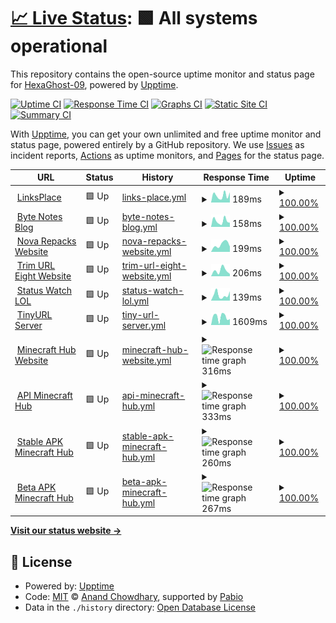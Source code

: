 # [📈 Live Status](https://hexaghost-09.github.io/Uptime-Status): <!--live status--> **🟩 All systems operational**

This repository contains the open-source uptime monitor and status page for [HexaGhost-09](https://hexaghost-09.github.io/Uptime-Status), powered by [Upptime](https://github.com/upptime/upptime).

[![Uptime CI](https://github.com/HexaGhost-09/Uptime-Status/workflows/Uptime%20CI/badge.svg)](https://github.com/HexaGhost-09/Uptime-Status/actions?query=workflow%3A%22Uptime+CI%22)
[![Response Time CI](https://github.com/HexaGhost-09/Uptime-Status/workflows/Response%20Time%20CI/badge.svg)](https://github.com/HexaGhost-09/Uptime-Status/actions?query=workflow%3A%22Response+Time+CI%22)
[![Graphs CI](https://github.com/HexaGhost-09/Uptime-Status/workflows/Graphs%20CI/badge.svg)](https://github.com/HexaGhost-09/Uptime-Status/actions?query=workflow%3A%22Graphs+CI%22)
[![Static Site CI](https://github.com/HexaGhost-09/Uptime-Status/workflows/Static%20Site%20CI/badge.svg)](https://github.com/HexaGhost-09/Uptime-Status/actions?query=workflow%3A%22Static+Site+CI%22)
[![Summary CI](https://github.com/HexaGhost-09/Uptime-Status/workflows/Summary%20CI/badge.svg)](https://github.com/HexaGhost-09/Uptime-Status/actions?query=workflow%3A%22Summary+CI%22)

With [Upptime](https://upptime.js.org), you can get your own unlimited and free uptime monitor and status page, powered entirely by a GitHub repository. We use [Issues](https://github.com/HexaGhost-09/Uptime-Status/issues) as incident reports, [Actions](https://github.com/HexaGhost-09/Uptime-Status/actions) as uptime monitors, and [Pages](https://hexaghost-09.github.io/Uptime-Status) for the status page.

<!--start: status pages-->
<!-- This summary is generated by Upptime (https://github.com/upptime/upptime) -->
<!-- Do not edit this manually, your changes will be overwritten -->
<!-- prettier-ignore -->
| URL | Status | History | Response Time | Uptime |
| --- | ------ | ------- | ------------- | ------ |
| <img alt="" src="https://icons.duckduckgo.com/ip3/linksplace.vercel.app.ico" height="13"> [LinksPlace](https://linksplace.vercel.app) | 🟩 Up | [links-place.yml](https://github.com/HexaGhost-09/Uptime-Status/commits/HEAD/history/links-place.yml) | <details><summary><img alt="Response time graph" src="./graphs/links-place/response-time-week.png" height="20"> 189ms</summary><br><a href="https://GhostCircuit-X0.github.io/Uptime-Status/history/links-place"><img alt="Response time 189" src="https://img.shields.io/endpoint?url=https%3A%2F%2Fraw.githubusercontent.com%2FHexaGhost-09%2FUptime-Status%2FHEAD%2Fapi%2Flinks-place%2Fresponse-time.json"></a><br><a href="https://GhostCircuit-X0.github.io/Uptime-Status/history/links-place"><img alt="24-hour response time 292" src="https://img.shields.io/endpoint?url=https%3A%2F%2Fraw.githubusercontent.com%2FHexaGhost-09%2FUptime-Status%2FHEAD%2Fapi%2Flinks-place%2Fresponse-time-day.json"></a><br><a href="https://GhostCircuit-X0.github.io/Uptime-Status/history/links-place"><img alt="7-day response time 189" src="https://img.shields.io/endpoint?url=https%3A%2F%2Fraw.githubusercontent.com%2FHexaGhost-09%2FUptime-Status%2FHEAD%2Fapi%2Flinks-place%2Fresponse-time-week.json"></a><br><a href="https://GhostCircuit-X0.github.io/Uptime-Status/history/links-place"><img alt="30-day response time 189" src="https://img.shields.io/endpoint?url=https%3A%2F%2Fraw.githubusercontent.com%2FHexaGhost-09%2FUptime-Status%2FHEAD%2Fapi%2Flinks-place%2Fresponse-time-month.json"></a><br><a href="https://GhostCircuit-X0.github.io/Uptime-Status/history/links-place"><img alt="1-year response time 189" src="https://img.shields.io/endpoint?url=https%3A%2F%2Fraw.githubusercontent.com%2FHexaGhost-09%2FUptime-Status%2FHEAD%2Fapi%2Flinks-place%2Fresponse-time-year.json"></a></details> | <details><summary><a href="https://GhostCircuit-X0.github.io/Uptime-Status/history/links-place">100.00%</a></summary><a href="https://GhostCircuit-X0.github.io/Uptime-Status/history/links-place"><img alt="All-time uptime 100.00%" src="https://img.shields.io/endpoint?url=https%3A%2F%2Fraw.githubusercontent.com%2FHexaGhost-09%2FUptime-Status%2FHEAD%2Fapi%2Flinks-place%2Fuptime.json"></a><br><a href="https://GhostCircuit-X0.github.io/Uptime-Status/history/links-place"><img alt="24-hour uptime 100.00%" src="https://img.shields.io/endpoint?url=https%3A%2F%2Fraw.githubusercontent.com%2FHexaGhost-09%2FUptime-Status%2FHEAD%2Fapi%2Flinks-place%2Fuptime-day.json"></a><br><a href="https://GhostCircuit-X0.github.io/Uptime-Status/history/links-place"><img alt="7-day uptime 100.00%" src="https://img.shields.io/endpoint?url=https%3A%2F%2Fraw.githubusercontent.com%2FHexaGhost-09%2FUptime-Status%2FHEAD%2Fapi%2Flinks-place%2Fuptime-week.json"></a><br><a href="https://GhostCircuit-X0.github.io/Uptime-Status/history/links-place"><img alt="30-day uptime 100.00%" src="https://img.shields.io/endpoint?url=https%3A%2F%2Fraw.githubusercontent.com%2FHexaGhost-09%2FUptime-Status%2FHEAD%2Fapi%2Flinks-place%2Fuptime-month.json"></a><br><a href="https://GhostCircuit-X0.github.io/Uptime-Status/history/links-place"><img alt="1-year uptime 100.00%" src="https://img.shields.io/endpoint?url=https%3A%2F%2Fraw.githubusercontent.com%2FHexaGhost-09%2FUptime-Status%2FHEAD%2Fapi%2Flinks-place%2Fuptime-year.json"></a></details>
| <img alt="" src="https://icons.duckduckgo.com/ip3/byte-notes-blog.vercel.app.ico" height="13"> [Byte Notes Blog](https://byte-notes-blog.vercel.app) | 🟩 Up | [byte-notes-blog.yml](https://github.com/HexaGhost-09/Uptime-Status/commits/HEAD/history/byte-notes-blog.yml) | <details><summary><img alt="Response time graph" src="./graphs/byte-notes-blog/response-time-week.png" height="20"> 158ms</summary><br><a href="https://GhostCircuit-X0.github.io/Uptime-Status/history/byte-notes-blog"><img alt="Response time 158" src="https://img.shields.io/endpoint?url=https%3A%2F%2Fraw.githubusercontent.com%2FHexaGhost-09%2FUptime-Status%2FHEAD%2Fapi%2Fbyte-notes-blog%2Fresponse-time.json"></a><br><a href="https://GhostCircuit-X0.github.io/Uptime-Status/history/byte-notes-blog"><img alt="24-hour response time 166" src="https://img.shields.io/endpoint?url=https%3A%2F%2Fraw.githubusercontent.com%2FHexaGhost-09%2FUptime-Status%2FHEAD%2Fapi%2Fbyte-notes-blog%2Fresponse-time-day.json"></a><br><a href="https://GhostCircuit-X0.github.io/Uptime-Status/history/byte-notes-blog"><img alt="7-day response time 158" src="https://img.shields.io/endpoint?url=https%3A%2F%2Fraw.githubusercontent.com%2FHexaGhost-09%2FUptime-Status%2FHEAD%2Fapi%2Fbyte-notes-blog%2Fresponse-time-week.json"></a><br><a href="https://GhostCircuit-X0.github.io/Uptime-Status/history/byte-notes-blog"><img alt="30-day response time 158" src="https://img.shields.io/endpoint?url=https%3A%2F%2Fraw.githubusercontent.com%2FHexaGhost-09%2FUptime-Status%2FHEAD%2Fapi%2Fbyte-notes-blog%2Fresponse-time-month.json"></a><br><a href="https://GhostCircuit-X0.github.io/Uptime-Status/history/byte-notes-blog"><img alt="1-year response time 158" src="https://img.shields.io/endpoint?url=https%3A%2F%2Fraw.githubusercontent.com%2FHexaGhost-09%2FUptime-Status%2FHEAD%2Fapi%2Fbyte-notes-blog%2Fresponse-time-year.json"></a></details> | <details><summary><a href="https://GhostCircuit-X0.github.io/Uptime-Status/history/byte-notes-blog">100.00%</a></summary><a href="https://GhostCircuit-X0.github.io/Uptime-Status/history/byte-notes-blog"><img alt="All-time uptime 100.00%" src="https://img.shields.io/endpoint?url=https%3A%2F%2Fraw.githubusercontent.com%2FHexaGhost-09%2FUptime-Status%2FHEAD%2Fapi%2Fbyte-notes-blog%2Fuptime.json"></a><br><a href="https://GhostCircuit-X0.github.io/Uptime-Status/history/byte-notes-blog"><img alt="24-hour uptime 100.00%" src="https://img.shields.io/endpoint?url=https%3A%2F%2Fraw.githubusercontent.com%2FHexaGhost-09%2FUptime-Status%2FHEAD%2Fapi%2Fbyte-notes-blog%2Fuptime-day.json"></a><br><a href="https://GhostCircuit-X0.github.io/Uptime-Status/history/byte-notes-blog"><img alt="7-day uptime 100.00%" src="https://img.shields.io/endpoint?url=https%3A%2F%2Fraw.githubusercontent.com%2FHexaGhost-09%2FUptime-Status%2FHEAD%2Fapi%2Fbyte-notes-blog%2Fuptime-week.json"></a><br><a href="https://GhostCircuit-X0.github.io/Uptime-Status/history/byte-notes-blog"><img alt="30-day uptime 100.00%" src="https://img.shields.io/endpoint?url=https%3A%2F%2Fraw.githubusercontent.com%2FHexaGhost-09%2FUptime-Status%2FHEAD%2Fapi%2Fbyte-notes-blog%2Fuptime-month.json"></a><br><a href="https://GhostCircuit-X0.github.io/Uptime-Status/history/byte-notes-blog"><img alt="1-year uptime 100.00%" src="https://img.shields.io/endpoint?url=https%3A%2F%2Fraw.githubusercontent.com%2FHexaGhost-09%2FUptime-Status%2FHEAD%2Fapi%2Fbyte-notes-blog%2Fuptime-year.json"></a></details>
| <img alt="" src="https://icons.duckduckgo.com/ip3/nova-repacks.vercel.app.ico" height="13"> [Nova Repacks Website](https://nova-repacks.vercel.app) | 🟩 Up | [nova-repacks-website.yml](https://github.com/HexaGhost-09/Uptime-Status/commits/HEAD/history/nova-repacks-website.yml) | <details><summary><img alt="Response time graph" src="./graphs/nova-repacks-website/response-time-week.png" height="20"> 199ms</summary><br><a href="https://GhostCircuit-X0.github.io/Uptime-Status/history/nova-repacks-website"><img alt="Response time 199" src="https://img.shields.io/endpoint?url=https%3A%2F%2Fraw.githubusercontent.com%2FHexaGhost-09%2FUptime-Status%2FHEAD%2Fapi%2Fnova-repacks-website%2Fresponse-time.json"></a><br><a href="https://GhostCircuit-X0.github.io/Uptime-Status/history/nova-repacks-website"><img alt="24-hour response time 219" src="https://img.shields.io/endpoint?url=https%3A%2F%2Fraw.githubusercontent.com%2FHexaGhost-09%2FUptime-Status%2FHEAD%2Fapi%2Fnova-repacks-website%2Fresponse-time-day.json"></a><br><a href="https://GhostCircuit-X0.github.io/Uptime-Status/history/nova-repacks-website"><img alt="7-day response time 199" src="https://img.shields.io/endpoint?url=https%3A%2F%2Fraw.githubusercontent.com%2FHexaGhost-09%2FUptime-Status%2FHEAD%2Fapi%2Fnova-repacks-website%2Fresponse-time-week.json"></a><br><a href="https://GhostCircuit-X0.github.io/Uptime-Status/history/nova-repacks-website"><img alt="30-day response time 199" src="https://img.shields.io/endpoint?url=https%3A%2F%2Fraw.githubusercontent.com%2FHexaGhost-09%2FUptime-Status%2FHEAD%2Fapi%2Fnova-repacks-website%2Fresponse-time-month.json"></a><br><a href="https://GhostCircuit-X0.github.io/Uptime-Status/history/nova-repacks-website"><img alt="1-year response time 199" src="https://img.shields.io/endpoint?url=https%3A%2F%2Fraw.githubusercontent.com%2FHexaGhost-09%2FUptime-Status%2FHEAD%2Fapi%2Fnova-repacks-website%2Fresponse-time-year.json"></a></details> | <details><summary><a href="https://GhostCircuit-X0.github.io/Uptime-Status/history/nova-repacks-website">100.00%</a></summary><a href="https://GhostCircuit-X0.github.io/Uptime-Status/history/nova-repacks-website"><img alt="All-time uptime 100.00%" src="https://img.shields.io/endpoint?url=https%3A%2F%2Fraw.githubusercontent.com%2FHexaGhost-09%2FUptime-Status%2FHEAD%2Fapi%2Fnova-repacks-website%2Fuptime.json"></a><br><a href="https://GhostCircuit-X0.github.io/Uptime-Status/history/nova-repacks-website"><img alt="24-hour uptime 100.00%" src="https://img.shields.io/endpoint?url=https%3A%2F%2Fraw.githubusercontent.com%2FHexaGhost-09%2FUptime-Status%2FHEAD%2Fapi%2Fnova-repacks-website%2Fuptime-day.json"></a><br><a href="https://GhostCircuit-X0.github.io/Uptime-Status/history/nova-repacks-website"><img alt="7-day uptime 100.00%" src="https://img.shields.io/endpoint?url=https%3A%2F%2Fraw.githubusercontent.com%2FHexaGhost-09%2FUptime-Status%2FHEAD%2Fapi%2Fnova-repacks-website%2Fuptime-week.json"></a><br><a href="https://GhostCircuit-X0.github.io/Uptime-Status/history/nova-repacks-website"><img alt="30-day uptime 100.00%" src="https://img.shields.io/endpoint?url=https%3A%2F%2Fraw.githubusercontent.com%2FHexaGhost-09%2FUptime-Status%2FHEAD%2Fapi%2Fnova-repacks-website%2Fuptime-month.json"></a><br><a href="https://GhostCircuit-X0.github.io/Uptime-Status/history/nova-repacks-website"><img alt="1-year uptime 100.00%" src="https://img.shields.io/endpoint?url=https%3A%2F%2Fraw.githubusercontent.com%2FHexaGhost-09%2FUptime-Status%2FHEAD%2Fapi%2Fnova-repacks-website%2Fuptime-year.json"></a></details>
| <img alt="" src="https://icons.duckduckgo.com/ip3/trim-url-eight.vercel.app.ico" height="13"> [Trim URL Eight Website](https://trim-url-eight.vercel.app) | 🟩 Up | [trim-url-eight-website.yml](https://github.com/HexaGhost-09/Uptime-Status/commits/HEAD/history/trim-url-eight-website.yml) | <details><summary><img alt="Response time graph" src="./graphs/trim-url-eight-website/response-time-week.png" height="20"> 206ms</summary><br><a href="https://GhostCircuit-X0.github.io/Uptime-Status/history/trim-url-eight-website"><img alt="Response time 206" src="https://img.shields.io/endpoint?url=https%3A%2F%2Fraw.githubusercontent.com%2FHexaGhost-09%2FUptime-Status%2FHEAD%2Fapi%2Ftrim-url-eight-website%2Fresponse-time.json"></a><br><a href="https://GhostCircuit-X0.github.io/Uptime-Status/history/trim-url-eight-website"><img alt="24-hour response time 290" src="https://img.shields.io/endpoint?url=https%3A%2F%2Fraw.githubusercontent.com%2FHexaGhost-09%2FUptime-Status%2FHEAD%2Fapi%2Ftrim-url-eight-website%2Fresponse-time-day.json"></a><br><a href="https://GhostCircuit-X0.github.io/Uptime-Status/history/trim-url-eight-website"><img alt="7-day response time 206" src="https://img.shields.io/endpoint?url=https%3A%2F%2Fraw.githubusercontent.com%2FHexaGhost-09%2FUptime-Status%2FHEAD%2Fapi%2Ftrim-url-eight-website%2Fresponse-time-week.json"></a><br><a href="https://GhostCircuit-X0.github.io/Uptime-Status/history/trim-url-eight-website"><img alt="30-day response time 206" src="https://img.shields.io/endpoint?url=https%3A%2F%2Fraw.githubusercontent.com%2FHexaGhost-09%2FUptime-Status%2FHEAD%2Fapi%2Ftrim-url-eight-website%2Fresponse-time-month.json"></a><br><a href="https://GhostCircuit-X0.github.io/Uptime-Status/history/trim-url-eight-website"><img alt="1-year response time 206" src="https://img.shields.io/endpoint?url=https%3A%2F%2Fraw.githubusercontent.com%2FHexaGhost-09%2FUptime-Status%2FHEAD%2Fapi%2Ftrim-url-eight-website%2Fresponse-time-year.json"></a></details> | <details><summary><a href="https://GhostCircuit-X0.github.io/Uptime-Status/history/trim-url-eight-website">100.00%</a></summary><a href="https://GhostCircuit-X0.github.io/Uptime-Status/history/trim-url-eight-website"><img alt="All-time uptime 100.00%" src="https://img.shields.io/endpoint?url=https%3A%2F%2Fraw.githubusercontent.com%2FHexaGhost-09%2FUptime-Status%2FHEAD%2Fapi%2Ftrim-url-eight-website%2Fuptime.json"></a><br><a href="https://GhostCircuit-X0.github.io/Uptime-Status/history/trim-url-eight-website"><img alt="24-hour uptime 100.00%" src="https://img.shields.io/endpoint?url=https%3A%2F%2Fraw.githubusercontent.com%2FHexaGhost-09%2FUptime-Status%2FHEAD%2Fapi%2Ftrim-url-eight-website%2Fuptime-day.json"></a><br><a href="https://GhostCircuit-X0.github.io/Uptime-Status/history/trim-url-eight-website"><img alt="7-day uptime 100.00%" src="https://img.shields.io/endpoint?url=https%3A%2F%2Fraw.githubusercontent.com%2FHexaGhost-09%2FUptime-Status%2FHEAD%2Fapi%2Ftrim-url-eight-website%2Fuptime-week.json"></a><br><a href="https://GhostCircuit-X0.github.io/Uptime-Status/history/trim-url-eight-website"><img alt="30-day uptime 100.00%" src="https://img.shields.io/endpoint?url=https%3A%2F%2Fraw.githubusercontent.com%2FHexaGhost-09%2FUptime-Status%2FHEAD%2Fapi%2Ftrim-url-eight-website%2Fuptime-month.json"></a><br><a href="https://GhostCircuit-X0.github.io/Uptime-Status/history/trim-url-eight-website"><img alt="1-year uptime 100.00%" src="https://img.shields.io/endpoint?url=https%3A%2F%2Fraw.githubusercontent.com%2FHexaGhost-09%2FUptime-Status%2FHEAD%2Fapi%2Ftrim-url-eight-website%2Fuptime-year.json"></a></details>
| <img alt="" src="https://icons.duckduckgo.com/ip3/status-watch-lol.vercel.app.ico" height="13"> [Status Watch LOL](https://status-watch-lol.vercel.app) | 🟩 Up | [status-watch-lol.yml](https://github.com/HexaGhost-09/Uptime-Status/commits/HEAD/history/status-watch-lol.yml) | <details><summary><img alt="Response time graph" src="./graphs/status-watch-lol/response-time-week.png" height="20"> 139ms</summary><br><a href="https://GhostCircuit-X0.github.io/Uptime-Status/history/status-watch-lol"><img alt="Response time 139" src="https://img.shields.io/endpoint?url=https%3A%2F%2Fraw.githubusercontent.com%2FHexaGhost-09%2FUptime-Status%2FHEAD%2Fapi%2Fstatus-watch-lol%2Fresponse-time.json"></a><br><a href="https://GhostCircuit-X0.github.io/Uptime-Status/history/status-watch-lol"><img alt="24-hour response time 151" src="https://img.shields.io/endpoint?url=https%3A%2F%2Fraw.githubusercontent.com%2FHexaGhost-09%2FUptime-Status%2FHEAD%2Fapi%2Fstatus-watch-lol%2Fresponse-time-day.json"></a><br><a href="https://GhostCircuit-X0.github.io/Uptime-Status/history/status-watch-lol"><img alt="7-day response time 139" src="https://img.shields.io/endpoint?url=https%3A%2F%2Fraw.githubusercontent.com%2FHexaGhost-09%2FUptime-Status%2FHEAD%2Fapi%2Fstatus-watch-lol%2Fresponse-time-week.json"></a><br><a href="https://GhostCircuit-X0.github.io/Uptime-Status/history/status-watch-lol"><img alt="30-day response time 139" src="https://img.shields.io/endpoint?url=https%3A%2F%2Fraw.githubusercontent.com%2FHexaGhost-09%2FUptime-Status%2FHEAD%2Fapi%2Fstatus-watch-lol%2Fresponse-time-month.json"></a><br><a href="https://GhostCircuit-X0.github.io/Uptime-Status/history/status-watch-lol"><img alt="1-year response time 139" src="https://img.shields.io/endpoint?url=https%3A%2F%2Fraw.githubusercontent.com%2FHexaGhost-09%2FUptime-Status%2FHEAD%2Fapi%2Fstatus-watch-lol%2Fresponse-time-year.json"></a></details> | <details><summary><a href="https://GhostCircuit-X0.github.io/Uptime-Status/history/status-watch-lol">100.00%</a></summary><a href="https://GhostCircuit-X0.github.io/Uptime-Status/history/status-watch-lol"><img alt="All-time uptime 100.00%" src="https://img.shields.io/endpoint?url=https%3A%2F%2Fraw.githubusercontent.com%2FHexaGhost-09%2FUptime-Status%2FHEAD%2Fapi%2Fstatus-watch-lol%2Fuptime.json"></a><br><a href="https://GhostCircuit-X0.github.io/Uptime-Status/history/status-watch-lol"><img alt="24-hour uptime 100.00%" src="https://img.shields.io/endpoint?url=https%3A%2F%2Fraw.githubusercontent.com%2FHexaGhost-09%2FUptime-Status%2FHEAD%2Fapi%2Fstatus-watch-lol%2Fuptime-day.json"></a><br><a href="https://GhostCircuit-X0.github.io/Uptime-Status/history/status-watch-lol"><img alt="7-day uptime 100.00%" src="https://img.shields.io/endpoint?url=https%3A%2F%2Fraw.githubusercontent.com%2FHexaGhost-09%2FUptime-Status%2FHEAD%2Fapi%2Fstatus-watch-lol%2Fuptime-week.json"></a><br><a href="https://GhostCircuit-X0.github.io/Uptime-Status/history/status-watch-lol"><img alt="30-day uptime 100.00%" src="https://img.shields.io/endpoint?url=https%3A%2F%2Fraw.githubusercontent.com%2FHexaGhost-09%2FUptime-Status%2FHEAD%2Fapi%2Fstatus-watch-lol%2Fuptime-month.json"></a><br><a href="https://GhostCircuit-X0.github.io/Uptime-Status/history/status-watch-lol"><img alt="1-year uptime 100.00%" src="https://img.shields.io/endpoint?url=https%3A%2F%2Fraw.githubusercontent.com%2FHexaGhost-09%2FUptime-Status%2FHEAD%2Fapi%2Fstatus-watch-lol%2Fuptime-year.json"></a></details>
| <img alt="" src="https://icons.duckduckgo.com/ip3/tinyurl-server.deno.dev.ico" height="13"> [TinyURL Server](https://tinyurl-server.deno.dev) | 🟩 Up | [tiny-url-server.yml](https://github.com/HexaGhost-09/Uptime-Status/commits/HEAD/history/tiny-url-server.yml) | <details><summary><img alt="Response time graph" src="./graphs/tiny-url-server/response-time-week.png" height="20"> 1609ms</summary><br><a href="https://GhostCircuit-X0.github.io/Uptime-Status/history/tiny-url-server"><img alt="Response time 1609" src="https://img.shields.io/endpoint?url=https%3A%2F%2Fraw.githubusercontent.com%2FHexaGhost-09%2FUptime-Status%2FHEAD%2Fapi%2Ftiny-url-server%2Fresponse-time.json"></a><br><a href="https://GhostCircuit-X0.github.io/Uptime-Status/history/tiny-url-server"><img alt="24-hour response time 2695" src="https://img.shields.io/endpoint?url=https%3A%2F%2Fraw.githubusercontent.com%2FHexaGhost-09%2FUptime-Status%2FHEAD%2Fapi%2Ftiny-url-server%2Fresponse-time-day.json"></a><br><a href="https://GhostCircuit-X0.github.io/Uptime-Status/history/tiny-url-server"><img alt="7-day response time 1609" src="https://img.shields.io/endpoint?url=https%3A%2F%2Fraw.githubusercontent.com%2FHexaGhost-09%2FUptime-Status%2FHEAD%2Fapi%2Ftiny-url-server%2Fresponse-time-week.json"></a><br><a href="https://GhostCircuit-X0.github.io/Uptime-Status/history/tiny-url-server"><img alt="30-day response time 1609" src="https://img.shields.io/endpoint?url=https%3A%2F%2Fraw.githubusercontent.com%2FHexaGhost-09%2FUptime-Status%2FHEAD%2Fapi%2Ftiny-url-server%2Fresponse-time-month.json"></a><br><a href="https://GhostCircuit-X0.github.io/Uptime-Status/history/tiny-url-server"><img alt="1-year response time 1609" src="https://img.shields.io/endpoint?url=https%3A%2F%2Fraw.githubusercontent.com%2FHexaGhost-09%2FUptime-Status%2FHEAD%2Fapi%2Ftiny-url-server%2Fresponse-time-year.json"></a></details> | <details><summary><a href="https://GhostCircuit-X0.github.io/Uptime-Status/history/tiny-url-server">100.00%</a></summary><a href="https://GhostCircuit-X0.github.io/Uptime-Status/history/tiny-url-server"><img alt="All-time uptime 100.00%" src="https://img.shields.io/endpoint?url=https%3A%2F%2Fraw.githubusercontent.com%2FHexaGhost-09%2FUptime-Status%2FHEAD%2Fapi%2Ftiny-url-server%2Fuptime.json"></a><br><a href="https://GhostCircuit-X0.github.io/Uptime-Status/history/tiny-url-server"><img alt="24-hour uptime 100.00%" src="https://img.shields.io/endpoint?url=https%3A%2F%2Fraw.githubusercontent.com%2FHexaGhost-09%2FUptime-Status%2FHEAD%2Fapi%2Ftiny-url-server%2Fuptime-day.json"></a><br><a href="https://GhostCircuit-X0.github.io/Uptime-Status/history/tiny-url-server"><img alt="7-day uptime 100.00%" src="https://img.shields.io/endpoint?url=https%3A%2F%2Fraw.githubusercontent.com%2FHexaGhost-09%2FUptime-Status%2FHEAD%2Fapi%2Ftiny-url-server%2Fuptime-week.json"></a><br><a href="https://GhostCircuit-X0.github.io/Uptime-Status/history/tiny-url-server"><img alt="30-day uptime 100.00%" src="https://img.shields.io/endpoint?url=https%3A%2F%2Fraw.githubusercontent.com%2FHexaGhost-09%2FUptime-Status%2FHEAD%2Fapi%2Ftiny-url-server%2Fuptime-month.json"></a><br><a href="https://GhostCircuit-X0.github.io/Uptime-Status/history/tiny-url-server"><img alt="1-year uptime 100.00%" src="https://img.shields.io/endpoint?url=https%3A%2F%2Fraw.githubusercontent.com%2FHexaGhost-09%2FUptime-Status%2FHEAD%2Fapi%2Ftiny-url-server%2Fuptime-year.json"></a></details>
| <img alt="" src="https://icons.duckduckgo.com/ip3/minecraft-hub-website.deno.dev.ico" height="13"> [Minecraft Hub Website](https://minecraft-hub-website.deno.dev) | 🟩 Up | [minecraft-hub-website.yml](https://github.com/HexaGhost-09/Uptime-Status/commits/HEAD/history/minecraft-hub-website.yml) | <details><summary><img alt="Response time graph" src="./graphs/minecraft-hub-website/response-time-week.png" height="20"> 316ms</summary><br><a href="https://GhostCircuit-X0.github.io/Uptime-Status/history/minecraft-hub-website"><img alt="Response time 316" src="https://img.shields.io/endpoint?url=https%3A%2F%2Fraw.githubusercontent.com%2FHexaGhost-09%2FUptime-Status%2FHEAD%2Fapi%2Fminecraft-hub-website%2Fresponse-time.json"></a><br><a href="https://GhostCircuit-X0.github.io/Uptime-Status/history/minecraft-hub-website"><img alt="24-hour response time 316" src="https://img.shields.io/endpoint?url=https%3A%2F%2Fraw.githubusercontent.com%2FHexaGhost-09%2FUptime-Status%2FHEAD%2Fapi%2Fminecraft-hub-website%2Fresponse-time-day.json"></a><br><a href="https://GhostCircuit-X0.github.io/Uptime-Status/history/minecraft-hub-website"><img alt="7-day response time 316" src="https://img.shields.io/endpoint?url=https%3A%2F%2Fraw.githubusercontent.com%2FHexaGhost-09%2FUptime-Status%2FHEAD%2Fapi%2Fminecraft-hub-website%2Fresponse-time-week.json"></a><br><a href="https://GhostCircuit-X0.github.io/Uptime-Status/history/minecraft-hub-website"><img alt="30-day response time 316" src="https://img.shields.io/endpoint?url=https%3A%2F%2Fraw.githubusercontent.com%2FHexaGhost-09%2FUptime-Status%2FHEAD%2Fapi%2Fminecraft-hub-website%2Fresponse-time-month.json"></a><br><a href="https://GhostCircuit-X0.github.io/Uptime-Status/history/minecraft-hub-website"><img alt="1-year response time 316" src="https://img.shields.io/endpoint?url=https%3A%2F%2Fraw.githubusercontent.com%2FHexaGhost-09%2FUptime-Status%2FHEAD%2Fapi%2Fminecraft-hub-website%2Fresponse-time-year.json"></a></details> | <details><summary><a href="https://GhostCircuit-X0.github.io/Uptime-Status/history/minecraft-hub-website">100.00%</a></summary><a href="https://GhostCircuit-X0.github.io/Uptime-Status/history/minecraft-hub-website"><img alt="All-time uptime 100.00%" src="https://img.shields.io/endpoint?url=https%3A%2F%2Fraw.githubusercontent.com%2FHexaGhost-09%2FUptime-Status%2FHEAD%2Fapi%2Fminecraft-hub-website%2Fuptime.json"></a><br><a href="https://GhostCircuit-X0.github.io/Uptime-Status/history/minecraft-hub-website"><img alt="24-hour uptime 100.00%" src="https://img.shields.io/endpoint?url=https%3A%2F%2Fraw.githubusercontent.com%2FHexaGhost-09%2FUptime-Status%2FHEAD%2Fapi%2Fminecraft-hub-website%2Fuptime-day.json"></a><br><a href="https://GhostCircuit-X0.github.io/Uptime-Status/history/minecraft-hub-website"><img alt="7-day uptime 100.00%" src="https://img.shields.io/endpoint?url=https%3A%2F%2Fraw.githubusercontent.com%2FHexaGhost-09%2FUptime-Status%2FHEAD%2Fapi%2Fminecraft-hub-website%2Fuptime-week.json"></a><br><a href="https://GhostCircuit-X0.github.io/Uptime-Status/history/minecraft-hub-website"><img alt="30-day uptime 100.00%" src="https://img.shields.io/endpoint?url=https%3A%2F%2Fraw.githubusercontent.com%2FHexaGhost-09%2FUptime-Status%2FHEAD%2Fapi%2Fminecraft-hub-website%2Fuptime-month.json"></a><br><a href="https://GhostCircuit-X0.github.io/Uptime-Status/history/minecraft-hub-website"><img alt="1-year uptime 100.00%" src="https://img.shields.io/endpoint?url=https%3A%2F%2Fraw.githubusercontent.com%2FHexaGhost-09%2FUptime-Status%2FHEAD%2Fapi%2Fminecraft-hub-website%2Fuptime-year.json"></a></details>
| <img alt="" src="https://icons.duckduckgo.com/ip3/api-minecraft-hub.deno.dev.ico" height="13"> [API Minecraft Hub](https://api-minecraft-hub.deno.dev) | 🟩 Up | [api-minecraft-hub.yml](https://github.com/HexaGhost-09/Uptime-Status/commits/HEAD/history/api-minecraft-hub.yml) | <details><summary><img alt="Response time graph" src="./graphs/api-minecraft-hub/response-time-week.png" height="20"> 333ms</summary><br><a href="https://GhostCircuit-X0.github.io/Uptime-Status/history/api-minecraft-hub"><img alt="Response time 333" src="https://img.shields.io/endpoint?url=https%3A%2F%2Fraw.githubusercontent.com%2FHexaGhost-09%2FUptime-Status%2FHEAD%2Fapi%2Fapi-minecraft-hub%2Fresponse-time.json"></a><br><a href="https://GhostCircuit-X0.github.io/Uptime-Status/history/api-minecraft-hub"><img alt="24-hour response time 333" src="https://img.shields.io/endpoint?url=https%3A%2F%2Fraw.githubusercontent.com%2FHexaGhost-09%2FUptime-Status%2FHEAD%2Fapi%2Fapi-minecraft-hub%2Fresponse-time-day.json"></a><br><a href="https://GhostCircuit-X0.github.io/Uptime-Status/history/api-minecraft-hub"><img alt="7-day response time 333" src="https://img.shields.io/endpoint?url=https%3A%2F%2Fraw.githubusercontent.com%2FHexaGhost-09%2FUptime-Status%2FHEAD%2Fapi%2Fapi-minecraft-hub%2Fresponse-time-week.json"></a><br><a href="https://GhostCircuit-X0.github.io/Uptime-Status/history/api-minecraft-hub"><img alt="30-day response time 333" src="https://img.shields.io/endpoint?url=https%3A%2F%2Fraw.githubusercontent.com%2FHexaGhost-09%2FUptime-Status%2FHEAD%2Fapi%2Fapi-minecraft-hub%2Fresponse-time-month.json"></a><br><a href="https://GhostCircuit-X0.github.io/Uptime-Status/history/api-minecraft-hub"><img alt="1-year response time 333" src="https://img.shields.io/endpoint?url=https%3A%2F%2Fraw.githubusercontent.com%2FHexaGhost-09%2FUptime-Status%2FHEAD%2Fapi%2Fapi-minecraft-hub%2Fresponse-time-year.json"></a></details> | <details><summary><a href="https://GhostCircuit-X0.github.io/Uptime-Status/history/api-minecraft-hub">100.00%</a></summary><a href="https://GhostCircuit-X0.github.io/Uptime-Status/history/api-minecraft-hub"><img alt="All-time uptime 100.00%" src="https://img.shields.io/endpoint?url=https%3A%2F%2Fraw.githubusercontent.com%2FHexaGhost-09%2FUptime-Status%2FHEAD%2Fapi%2Fapi-minecraft-hub%2Fuptime.json"></a><br><a href="https://GhostCircuit-X0.github.io/Uptime-Status/history/api-minecraft-hub"><img alt="24-hour uptime 100.00%" src="https://img.shields.io/endpoint?url=https%3A%2F%2Fraw.githubusercontent.com%2FHexaGhost-09%2FUptime-Status%2FHEAD%2Fapi%2Fapi-minecraft-hub%2Fuptime-day.json"></a><br><a href="https://GhostCircuit-X0.github.io/Uptime-Status/history/api-minecraft-hub"><img alt="7-day uptime 100.00%" src="https://img.shields.io/endpoint?url=https%3A%2F%2Fraw.githubusercontent.com%2FHexaGhost-09%2FUptime-Status%2FHEAD%2Fapi%2Fapi-minecraft-hub%2Fuptime-week.json"></a><br><a href="https://GhostCircuit-X0.github.io/Uptime-Status/history/api-minecraft-hub"><img alt="30-day uptime 100.00%" src="https://img.shields.io/endpoint?url=https%3A%2F%2Fraw.githubusercontent.com%2FHexaGhost-09%2FUptime-Status%2FHEAD%2Fapi%2Fapi-minecraft-hub%2Fuptime-month.json"></a><br><a href="https://GhostCircuit-X0.github.io/Uptime-Status/history/api-minecraft-hub"><img alt="1-year uptime 100.00%" src="https://img.shields.io/endpoint?url=https%3A%2F%2Fraw.githubusercontent.com%2FHexaGhost-09%2FUptime-Status%2FHEAD%2Fapi%2Fapi-minecraft-hub%2Fuptime-year.json"></a></details>
| <img alt="" src="https://icons.duckduckgo.com/ip3/stable-apk-minecraft-hub.deno.dev.ico" height="13"> [Stable APK Minecraft Hub](https://stable-apk-minecraft-hub.deno.dev) | 🟩 Up | [stable-apk-minecraft-hub.yml](https://github.com/HexaGhost-09/Uptime-Status/commits/HEAD/history/stable-apk-minecraft-hub.yml) | <details><summary><img alt="Response time graph" src="./graphs/stable-apk-minecraft-hub/response-time-week.png" height="20"> 260ms</summary><br><a href="https://GhostCircuit-X0.github.io/Uptime-Status/history/stable-apk-minecraft-hub"><img alt="Response time 260" src="https://img.shields.io/endpoint?url=https%3A%2F%2Fraw.githubusercontent.com%2FHexaGhost-09%2FUptime-Status%2FHEAD%2Fapi%2Fstable-apk-minecraft-hub%2Fresponse-time.json"></a><br><a href="https://GhostCircuit-X0.github.io/Uptime-Status/history/stable-apk-minecraft-hub"><img alt="24-hour response time 260" src="https://img.shields.io/endpoint?url=https%3A%2F%2Fraw.githubusercontent.com%2FHexaGhost-09%2FUptime-Status%2FHEAD%2Fapi%2Fstable-apk-minecraft-hub%2Fresponse-time-day.json"></a><br><a href="https://GhostCircuit-X0.github.io/Uptime-Status/history/stable-apk-minecraft-hub"><img alt="7-day response time 260" src="https://img.shields.io/endpoint?url=https%3A%2F%2Fraw.githubusercontent.com%2FHexaGhost-09%2FUptime-Status%2FHEAD%2Fapi%2Fstable-apk-minecraft-hub%2Fresponse-time-week.json"></a><br><a href="https://GhostCircuit-X0.github.io/Uptime-Status/history/stable-apk-minecraft-hub"><img alt="30-day response time 260" src="https://img.shields.io/endpoint?url=https%3A%2F%2Fraw.githubusercontent.com%2FHexaGhost-09%2FUptime-Status%2FHEAD%2Fapi%2Fstable-apk-minecraft-hub%2Fresponse-time-month.json"></a><br><a href="https://GhostCircuit-X0.github.io/Uptime-Status/history/stable-apk-minecraft-hub"><img alt="1-year response time 260" src="https://img.shields.io/endpoint?url=https%3A%2F%2Fraw.githubusercontent.com%2FHexaGhost-09%2FUptime-Status%2FHEAD%2Fapi%2Fstable-apk-minecraft-hub%2Fresponse-time-year.json"></a></details> | <details><summary><a href="https://GhostCircuit-X0.github.io/Uptime-Status/history/stable-apk-minecraft-hub">100.00%</a></summary><a href="https://GhostCircuit-X0.github.io/Uptime-Status/history/stable-apk-minecraft-hub"><img alt="All-time uptime 100.00%" src="https://img.shields.io/endpoint?url=https%3A%2F%2Fraw.githubusercontent.com%2FHexaGhost-09%2FUptime-Status%2FHEAD%2Fapi%2Fstable-apk-minecraft-hub%2Fuptime.json"></a><br><a href="https://GhostCircuit-X0.github.io/Uptime-Status/history/stable-apk-minecraft-hub"><img alt="24-hour uptime 100.00%" src="https://img.shields.io/endpoint?url=https%3A%2F%2Fraw.githubusercontent.com%2FHexaGhost-09%2FUptime-Status%2FHEAD%2Fapi%2Fstable-apk-minecraft-hub%2Fuptime-day.json"></a><br><a href="https://GhostCircuit-X0.github.io/Uptime-Status/history/stable-apk-minecraft-hub"><img alt="7-day uptime 100.00%" src="https://img.shields.io/endpoint?url=https%3A%2F%2Fraw.githubusercontent.com%2FHexaGhost-09%2FUptime-Status%2FHEAD%2Fapi%2Fstable-apk-minecraft-hub%2Fuptime-week.json"></a><br><a href="https://GhostCircuit-X0.github.io/Uptime-Status/history/stable-apk-minecraft-hub"><img alt="30-day uptime 100.00%" src="https://img.shields.io/endpoint?url=https%3A%2F%2Fraw.githubusercontent.com%2FHexaGhost-09%2FUptime-Status%2FHEAD%2Fapi%2Fstable-apk-minecraft-hub%2Fuptime-month.json"></a><br><a href="https://GhostCircuit-X0.github.io/Uptime-Status/history/stable-apk-minecraft-hub"><img alt="1-year uptime 100.00%" src="https://img.shields.io/endpoint?url=https%3A%2F%2Fraw.githubusercontent.com%2FHexaGhost-09%2FUptime-Status%2FHEAD%2Fapi%2Fstable-apk-minecraft-hub%2Fuptime-year.json"></a></details>
| <img alt="" src="https://icons.duckduckgo.com/ip3/beta-apk-minecraft-hub.deno.dev.ico" height="13"> [Beta APK Minecraft Hub](https://beta-apk-minecraft-hub.deno.dev) | 🟩 Up | [beta-apk-minecraft-hub.yml](https://github.com/HexaGhost-09/Uptime-Status/commits/HEAD/history/beta-apk-minecraft-hub.yml) | <details><summary><img alt="Response time graph" src="./graphs/beta-apk-minecraft-hub/response-time-week.png" height="20"> 267ms</summary><br><a href="https://GhostCircuit-X0.github.io/Uptime-Status/history/beta-apk-minecraft-hub"><img alt="Response time 267" src="https://img.shields.io/endpoint?url=https%3A%2F%2Fraw.githubusercontent.com%2FHexaGhost-09%2FUptime-Status%2FHEAD%2Fapi%2Fbeta-apk-minecraft-hub%2Fresponse-time.json"></a><br><a href="https://GhostCircuit-X0.github.io/Uptime-Status/history/beta-apk-minecraft-hub"><img alt="24-hour response time 267" src="https://img.shields.io/endpoint?url=https%3A%2F%2Fraw.githubusercontent.com%2FHexaGhost-09%2FUptime-Status%2FHEAD%2Fapi%2Fbeta-apk-minecraft-hub%2Fresponse-time-day.json"></a><br><a href="https://GhostCircuit-X0.github.io/Uptime-Status/history/beta-apk-minecraft-hub"><img alt="7-day response time 267" src="https://img.shields.io/endpoint?url=https%3A%2F%2Fraw.githubusercontent.com%2FHexaGhost-09%2FUptime-Status%2FHEAD%2Fapi%2Fbeta-apk-minecraft-hub%2Fresponse-time-week.json"></a><br><a href="https://GhostCircuit-X0.github.io/Uptime-Status/history/beta-apk-minecraft-hub"><img alt="30-day response time 267" src="https://img.shields.io/endpoint?url=https%3A%2F%2Fraw.githubusercontent.com%2FHexaGhost-09%2FUptime-Status%2FHEAD%2Fapi%2Fbeta-apk-minecraft-hub%2Fresponse-time-month.json"></a><br><a href="https://GhostCircuit-X0.github.io/Uptime-Status/history/beta-apk-minecraft-hub"><img alt="1-year response time 267" src="https://img.shields.io/endpoint?url=https%3A%2F%2Fraw.githubusercontent.com%2FHexaGhost-09%2FUptime-Status%2FHEAD%2Fapi%2Fbeta-apk-minecraft-hub%2Fresponse-time-year.json"></a></details> | <details><summary><a href="https://GhostCircuit-X0.github.io/Uptime-Status/history/beta-apk-minecraft-hub">100.00%</a></summary><a href="https://GhostCircuit-X0.github.io/Uptime-Status/history/beta-apk-minecraft-hub"><img alt="All-time uptime 100.00%" src="https://img.shields.io/endpoint?url=https%3A%2F%2Fraw.githubusercontent.com%2FHexaGhost-09%2FUptime-Status%2FHEAD%2Fapi%2Fbeta-apk-minecraft-hub%2Fuptime.json"></a><br><a href="https://GhostCircuit-X0.github.io/Uptime-Status/history/beta-apk-minecraft-hub"><img alt="24-hour uptime 100.00%" src="https://img.shields.io/endpoint?url=https%3A%2F%2Fraw.githubusercontent.com%2FHexaGhost-09%2FUptime-Status%2FHEAD%2Fapi%2Fbeta-apk-minecraft-hub%2Fuptime-day.json"></a><br><a href="https://GhostCircuit-X0.github.io/Uptime-Status/history/beta-apk-minecraft-hub"><img alt="7-day uptime 100.00%" src="https://img.shields.io/endpoint?url=https%3A%2F%2Fraw.githubusercontent.com%2FHexaGhost-09%2FUptime-Status%2FHEAD%2Fapi%2Fbeta-apk-minecraft-hub%2Fuptime-week.json"></a><br><a href="https://GhostCircuit-X0.github.io/Uptime-Status/history/beta-apk-minecraft-hub"><img alt="30-day uptime 100.00%" src="https://img.shields.io/endpoint?url=https%3A%2F%2Fraw.githubusercontent.com%2FHexaGhost-09%2FUptime-Status%2FHEAD%2Fapi%2Fbeta-apk-minecraft-hub%2Fuptime-month.json"></a><br><a href="https://GhostCircuit-X0.github.io/Uptime-Status/history/beta-apk-minecraft-hub"><img alt="1-year uptime 100.00%" src="https://img.shields.io/endpoint?url=https%3A%2F%2Fraw.githubusercontent.com%2FHexaGhost-09%2FUptime-Status%2FHEAD%2Fapi%2Fbeta-apk-minecraft-hub%2Fuptime-year.json"></a></details>

<!--end: status pages-->

[**Visit our status website →**](https://hexaghost-09.github.io/Uptime-Status)

## 📄 License

- Powered by: [Upptime](https://github.com/upptime/upptime)
- Code: [MIT](./LICENSE) © [Anand Chowdhary](https://anandchowdhary.com), supported by [Pabio](https://pabio.com)
- Data in the `./history` directory: [Open Database License](https://opendatacommons.org/licenses/odbl/1-0/)
